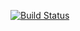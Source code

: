 [![Build Status](https://travis-ci.org/Si-hub/bootcamp-terminal-tests.svg?branch=master)](https://travis-ci.org/Si-hub/bootcamp-terminal-tests)